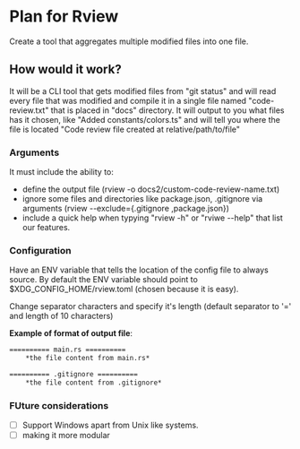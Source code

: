 # Plan for Rview

Create a tool that aggregates multiple modified files into one file.

## How would it work?

It will be a CLI tool that gets modified files from "git status" and will read every file that was modified and compile it in a single file named "code-review.txt" that is placed in "docs" directory.
It will output to you what files has it chosen, like "Added constants/colors.ts" and will tell you where the file is located "Code review file created at relative/path/to/file"

### Arguments

It must include the ability to:

- define the output file (rview -o docs2/custom-code-review-name.txt)
- ignore some files and directories like package.json, .gitignore via arguments (rview --exclude={.gitignore ,package.json})
- include a quick help when typying "rview -h" or "rviwe --help" that list our features.

### Configuration

Have an ENV variable that tells the location of the config file to always source.
By default the ENV variable should point to $XDG_CONFIG_HOME/rview.toml (chosen because it is easy).

Change separator characters and specify it's length (default separator to '=' and length of 10 characters)

**Example of format of output file**:

```txt
========== main.rs ==========
    *the file content from main.rs*

========== .gitignore ==========
    *the file content from .gitignore*

```

### FUture considerations

- [ ] Support Windows apart from Unix like systems.
- [ ] making it more modular
